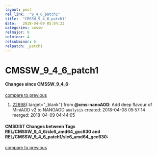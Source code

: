 ```yaml
---
layout: post
rel_link:  "9_4_6_patch1"
title:  "CMSSW_9_4_6_patch1"
date:   2018-04-09 05:04:23
categories: cmssw
relmajor: 9
relminor: 4
relsubminor: 6
relpatch: _patch1
---
```


# CMSSW_9_4_6_patch1
#### Changes since CMSSW_9_4_6:
[compare to previous](https://github.com/cms-sw/cmssw/compare/CMSSW_9_4_6...CMSSW_9_4_6_patch1)



1. [22898](http://github.com/cms-sw/cmssw/pull/22898){:target="_blank"}  from **@cms-nanoAOD**: Add deep flavour of MiniAOD v2 to NANOAOD `analysis`  created: 2018-04-08 05:57:14 merged: 2018-04-09 04:44:05



#### CMSDIST Changes between Tags REL/CMSSW_9_4_6/slc6_amd64_gcc630 and REL/CMSSW_9_4_6_patch1/slc6_amd64_gcc630:
[compare to previous](https://github.com/cms-sw/cmsdist/compare/REL/CMSSW_9_4_6/slc6_amd64_gcc630...REL/CMSSW_9_4_6_patch1/slc6_amd64_gcc630)



